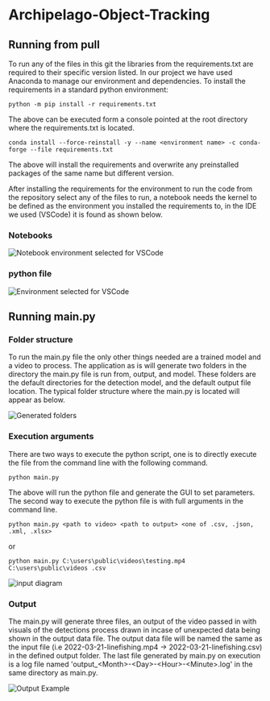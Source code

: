 # Archipelago-Object-Tracking
## Running from pull
To run any of the files in this git the libraries from the requirements.txt are required to their specific version listed. In our project we have used Anaconda to manage our environment and dependencies. To install the requirements in a standard python environment:
```shell
python -m pip install -r requirements.txt
```
The above can be executed form a console pointed at the root directory where the requirements.txt is located.

```shell
conda install --force-reinstall -y --name <environment name> -c conda-forge --file requirements.txt
```
The above will install the requirements and overwrite any preinstalled packages of the same name but different version.

After installing the requirements for the environment to run the code from the repository select any of the files to run, a notebook needs the kernel to be defined as the environment you installed the requirements to, in the IDE we used (VSCode) it is found as shown below.

### Notebooks
![Notebook environment selected for VSCode](https://i.imgur.com/CEEjMsm.png)

### python file
![Environment selected for VSCode](https://i.imgur.com/GN31ija.png)

## Running main.py
### Folder structure
To run the main.py file the only other things needed are a trained model and a video to process. The application as is will generate two folders in the directory the main.py file is run from, output, and model. These folders are the default directories for the detection model, and the default output file location. 
The typical folder structure where the main.py is located will appear as below.

![Generated folders](https://i.imgur.com/hvp394M.png)

### Execution arguments
There are two ways to execute the python script, one is to directly execute the file from the command line with the following command. 
```shell
python main.py
```
 The above will run the python file and generate the GUI to set parameters. The second way to execute the python file is with full arguments in the command line.
```shell
python main.py <path to video> <path to output> <one of .csv, .json, .xml, .xlsx>
```
or
```shell
python main.py C:\users\public\videos\testing.mp4 C:\users\public\videos .csv
```
![input diagram](https://i.imgur.com/5w7wEi4.png)
### Output
The main.py will generate three files, an output of the video passed in with visuals of the detections process drawn in incase of unexpected data being shown in the output data file. The output data file will be named the same as the input file (i.e 2022-03-21-linefishing.mp4 -> 2022-03-21-linefishing.csv) in the defined output folder. The last file generated by main.py on execution is a log file named 'output_\<Month>-\<Day>-\<Hour>-\<Minute>.log' in the same directory as main.py.

![Output Example](https://i.imgur.com/5r6lbm9.png)
